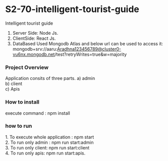 # S2-70-intelligent-tourist-guide
Intelligent tourist guide


1. Server Side: Node Js.<br/>
2. ClientSide: React Js.<br/>
3. DataBased Used Mongodb Atlas and below url can   be used to access it:
mongodb+srv://aaru:Aradhna123456789@cluster0-vu6nx.mongodb.net/test?retryWrites=true&w=majority


<h3>Project Overview</h3>
Application consits of three parts.
a) admin<br/>
b) client<br/>
c) Apis<br/>

<h3>How to install</h3>
execute command : npm install

<h3>how to run</h2>
1. To execute whole application : npm start<br/>
2. To run only admin : npm run start:admin<br/>
3. To run only client: npm run start:client<br/>
4. To run only apis: npm run start:apis.
